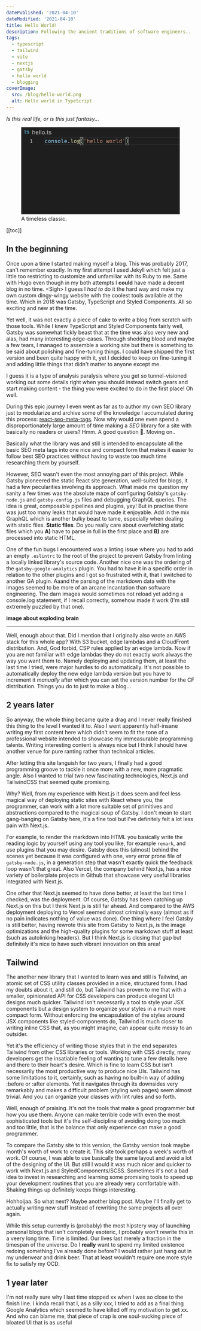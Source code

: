 ```yaml
---
datePublished: '2021-04-10'
dateModified: '2021-04-10'
title: Hello World!
description: Following the ancient traditions of software engineers..
tags:
  - typescript
  - tailwind
  - vite
  - nextjs
  - gatsby
  - hello world
  - blogging
coverImage:
  src: /blog/hello-world.png
  alt: Hello world in TypeScript
---
```


_Is this real life, or is this just fantasy..._

<figure>
  <img src="/blog/hello-world.png" alt="Hello world in TypeScript." loading="lazy"/>
  <figcaption>
    A timeless classic.
  </figcaption>
</figure>

[[toc]]

## In the beginning

Once upon a time I started making myself a blog. This was probably 2017, can't remember exactly. In my first attempt I used Jekyll which felt just a little too restricting to customize and unfamiliar with its Ruby to me. Same with Hugo even though in my both attempts I **could** have made a decent blog in no time. \<Sigh\> I guess I _had to_ do it the hard way and make my own custom dingy-wingy website with the coolest tools available at the time. Which in 2018 was Gatsby, TypeScript and Styled Components. All so exciting and new at the time.

Yet well, it was not exactly a piece of cake to write a blog from scratch with those tools. While I knew TypeScript and Styled Components fairly well, Gatsby was somewhat fickly beast that at the time was also very new and alas, had many interesting edge-cases. Through shedding blood and maybe a few tears, I managed to assemble a working site but there is something to be said about polishing and fine-tuning things. I could have shipped the first version and been quite happy with it, yet I decided to keep on fine-tuning it and adding little things that didn't matter to anyone except me.

I guess it is a type of analysis paralysis where you get so tunnel-visioned working out some details right when you should instead switch gears and start making content - the thing you were excited to do in the first place! Oh well.

During this epic journey I even went as far as to author my own SEO library just to modularize and archive some of the knowledge I accumulated during this process: <a href="https://github.com/TeemuKoivisto/react-seo-meta-tags" rel="noopener">react-seo-meta-tags</a>. Now why would one even spend a disproportionately large amount of time making a _SEO_ library for a site with basically no readers or users? Hmm. A good question 🤔. Moving on..

Basically what the library was and still is intended to encapsulate all the basic SEO meta tags into one nice and compact form that makes it easier to follow best SEO practices without having to waste too much time researching them by yourself.

However, SEO wasn't even the most annoying part of this project. While Gatsby pioneered the static React site generation, well-suited for blogs, it had a few pecularities involving its approach. What made me question my sanity a few times was the absolute maze of configuring Gatsby's `gatsby-node.js` and `gatsby-config.js` files and debugging GraphQL queries. The idea is great, composable pipelines and plugins, yey! But in practise there was just too many leaks that would have made it enjoyable. Add in the mix GraphQL which is another bulky beast to tame, especially when dealing with static files. **Static files**. Do you really care about overfetching static files which you **A)** have to parse in full in the first place and **B)** are processed into static HTML.

One of the fun bugs I encountered was a linting issue where you had to add an empty `.eslintrc` to the root of the project to prevent Gatsby from linting a locally linked library's source code. Another nice one was the ordering of the `gatsby-google-analytics` plugin. You had to have it in a specific order in relation to the other plugins and I got so frustrated with it, that I switched to another GA plugin. Aaand the parsing of the markdown data with the images seemed to be more of an arcane incantation than software engineering. The darn images would sometimes not reload yet adding a console.log statement, if I recall correctly, somehow made it work (I'm still extremely puzzled by that one).

**image about exploding brain**

---

Well, enough about that. Did I mention that I originally also wrote an AWS stack for this whole app? With S3 bucket, edge lambdas and a CloudFront distribution. And, God forbid, CSP rules applied by an edge lambda. Now if you are not familiar with edge lambdas they do not exactly work always the way you want them to. Namely deploying and updating them, at least the last time I tried, were major hurdles to do automatically. It's not possible to automatically deploy the new edge lambda version but you have to increment it _manually_ after which you can set the version number for the CF distribution. Things you do to just to make a blog...

## 2 years later

So anyway, the whole thing became quite a drag and I never really finished this thing to the level I wanted it to. Also I went apparently half-insane writing my first content here which didn't seem to fit the tone of a professional website intended to showcase my immeasurable programming talents. Writing interesting content is always nice but I think I should have another venue for pure ranting rather than technical articles.

After letting this site languish for two years, I finally had a good programming groove to tackle it once more with a new, more pragmatic angle. Also I wanted to trial two new fascinating technologies, Next.js and TailwindCSS that seemed quite promising.

Why? Well, from my experience with Next.js it does seem and feel less magical way of deploying static sites with React where you, the programmer, can work with a lot more suitable set of primitives and abstractions compared to the magical soup of Gatsby. I don't mean to start gang-banging on Gatsby here, it's a fine tool but I've definitely felt a lot less pain with Next.js.

For example, to render the markdown into HTML you basically write the reading logic by yourself using any tool you like, for example `remark`, and use plugins that you may desire. Gatsby does this (almost) behind the scenes yet because it was configured with one, very error prone file of `gatsby-node.js`, in a generation step that wasn't exactly quick the feedback loop wasn't that great. Also Vercel, the company behind Next.js, has a nice variety of boilerplate projects in Github that showcase very useful libraries integrated with Next.js.

One other that Next.js seemed to have done better, at least the last time I checked, was the deployment. Of course, Gatsby has been catching up Next.js on this but I think Next.js is still far ahead. And compared to the AWS deployment deploying to Vercel seemed almost criminally easy (almost as if no pain indicates nothing of value was done). One thing where I feel Gatsby is still better, having rewrote this site from Gatsby to Next.js, is the image optimizations and the high-quality plugins for some markdown stuff at least (such as autolinking headers). But I think Next.js is closing that gap but definitely it's nice to have such vibrant innovation on this area!

## Tailwind

The another new library that I wanted to learn was and still is Tailwind, an atomic set of CSS utility classes provided in a nice, structured form. I had my doubts about it, and still do, but Tailwind has proven to me that with a smaller, opinionated API for CSS developers can produce elegant UI designs much quicker. Tailwind isn't necessarily a tool to style your JSX components but a design system to organize your styles in a much more compact form. Without enforcing the encapsulation of the styles around JSX components like styled-components do, Tailwind is much closer to writing inline CSS that, as you might imagine, can appear quite messy to an outsider.

Yet it's the efficiency of writing those styles that in the end separates Tailwind from other CSS libraries or tools. Working with CSS directly, many developers get the insatiable feeling of wanting to tune a few details here and there to their heart's desire. Which is fine to learn CSS but isn't necessarily the most productive way to produce nice UIs. Tailwind has some limitations to it, certainly, such as having no built-in way of adding :before or :after elements. Yet it navigates through its downsides very remarkably and makes a difficult problem (styling web pages) seem almost trivial. And you can organize your classes with lint rules and so forth.

Well, enough of praising. It's not the tools that make a good programmer but how you use them. Anyone can make terrible code with even the most sophisticated tools but it's the self-discipline of avoiding doing too much and too little, that is the balance that only experience can make a good programmer.

To compare the Gatsby site to this version, the Gatsby version took maybe month's worth of work to create it. This site took perhaps a week's worth of work. Of course, I was able to use basically the same layout and avoid a lot of the designing of the UI. But still I would it was much nicer and quicker to work with Next.js and StyledComponents/SCSS. Sometimes it's not a bad idea to invest in researching and learning some promising tools to speed up your development routines that you are already very comfortable with. Shaking things up definitely keeps things interesting.

Hohhoijaa. So what next? Maybe another blog post. Maybe I'll finally get to actually writing new stuff instead of rewriting the same projects all over again.

While this setup currently is (probably) the most hipstery way of launching personal blogs that isn't completely esoteric, I probably won't rewrite this in a veery long time. Time is limited. Our lives last merely a fraction in the timespan of the universe. Do I **really** want to spend my limited existence redoing something I've already done before? I would rather just hang out in my underwear and drink beer. That at least wouldn't require one more style fix to satisfy my OCD.

## 1 year later

I'm not really sure why I last time stopped xx when I was so close to the finish line. I kinda recall that I, as a silly xxx, I tried to add as a final thing Google Analytics which seemed to have killed off my motivation to get xx. And who can blame me, that piece of crap is one soul-sucking piece of bloated UI that is as useful
